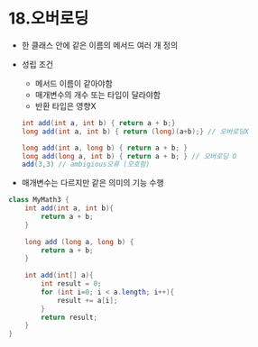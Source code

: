 # 18.오버로딩

- 한 클래스 안에 같은 이름의 메서드 여러 개 정의

- 성립 조건

  - 메서드 이름이 같아야함
  - 매개변수의 개수 또는 타입이 달라야함
  - 반환 타입은 영향X

  ```java
  int add(int a, int b) { return a + b;}
  long add(int a, int b) { return (long)(a+b);} // 오버로딩X
  
  long add(int a, long b) { return a + b; }
  long add(long a, int b) { return a + b; } // 오버로딩 O
  add(3,3) // ambigious오류 (모호함)
  ```




- 매개변수는 다르지만 같은 의미의 기능 수행

```java
class MyMath3 {
    int add(int a, int b){
		return a + b;
    }
    
    long add (long a, long b) {
        return a + b;
    }
    
    int add(int[] a){
        int result = 0;
        for (int i=0; i < a.length; i++){
            result += a[i];
        }
        return result;
    }
}
```

